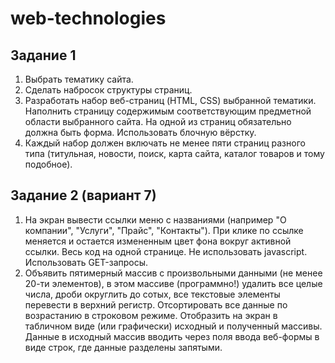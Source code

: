 # web-technologies

<h2>Задание 1</h2>
 <ol>
   <li>Выбрать тематику сайта.</li>
   <li>Сделать набросок структуры страниц.</li>
   <li>Разработать набор веб-страниц (HTML, CSS) выбранной тематики. Наполнить страницу содержимым соответствующим предметной области выбранного сайта. На одной из страниц обязательно должна быть форма. Использовать
блочную вёрстку.</li>
   <li>Каждый набор должен включать не менее пяти страниц разного типа (титульная, новости, поиск, карта сайта, каталог товаров и тому подобное).</li>
 </ol>
 
 <h2>Задание 2 (вариант 7)</h2>
 <ol>
   <li>На экран вывести ссылки меню с названиями (например "О компании", "Услуги", "Прайс",
"Контакты"). При клике по ссылке меняется и остается измененным цвет фона вокруг активной
ссылки. Весь код на одной странице. Не использовать javascript. Использовать GET-запросы.</li>
   <li>Объявить пятимерный массив с произвольными данными (не менее 20-ти элементов), в этом массиве (программно!) удалить все целые числа, дроби округлить до сотых, все текстовые элементы перевести в верхний регистр. Отсортировать все данные по возрастанию в строковом режиме. Отобразить на экран в табличном виде (или графически) исходный и полученный
массивы. Данные в исходный массив вводить через поля ввода веб-формы в виде строк, где данные разделены запятыми.</li>

